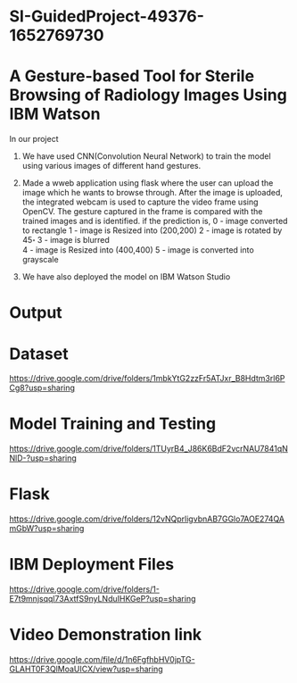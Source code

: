 # SI-GuidedProject-49376-1652769730
# A Gesture-based Tool for Sterile Browsing of Radiology Images Using IBM Watson

In our project 
1. We have used CNN(Convolution Neural Network) to train the model using various images of different hand gestures.
2. Made a wweb application using flask where the user can upload the image which he wants to browse through. After the image is uploaded, the integrated webcam 
   is used to capture the video frame using OpenCV. The gesture captured in the frame is compared with the trained images and is identified.
if the prediction is,
0 - image converted to rectangle
1 - image is Resized into (200,200)
2 - image is rotated by 45॰ 
3 - image is blurred  
4 - image is Resized into (400,400) 
5 - image is converted into grayscale

3. We have also deployed the model on IBM Watson Studio

# Output


# Dataset 
https://drive.google.com/drive/folders/1mbkYtG2zzFr5ATJxr_B8Hdtm3rl6PCg8?usp=sharing

# Model Training and Testing
https://drive.google.com/drive/folders/1TUyrB4_J86K6BdF2vcrNAU7841qNNlD-?usp=sharing

# Flask
https://drive.google.com/drive/folders/12vNQprligvbnAB7GGlo7AOE274QAmGbW?usp=sharing

# IBM Deployment Files
https://drive.google.com/drive/folders/1-E7t9mnjsqql73AxtfS9nyLNduIHKGeP?usp=sharing

# Video Demonstration link
https://drive.google.com/file/d/1n6FgfhbHV0jpTG-GLAHT0F3QlMoaUICX/view?usp=sharing


   
